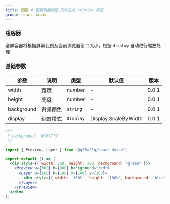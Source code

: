 ```yaml
---
title: 图层 # 配置页面标题,同时生成 <title> 标签
group: react-datav
---
```


### 组容器

全屏容器将根据屏幕比例及当前浏览器窗口大小，根据 `display` 自动进行缩放处理

### 基础参数

| 参数       | 说明     | 类型      | 默认值               | 版本  |
| ---------- | -------- | --------- | -------------------- | ----- |
| width      | 宽度     | number    | -                    | 0.0.1 |
| height     | 高度     | number    | -                    | 0.0.1 |
| background | 背景颜色 | `string`  | -                    | 0.0.1 |
| display    | 缩放模式 | `Display` | Display.ScaleByWidth | 0.0.1 |

```jsx
/**
 * background: '#f6f7f9'
 */

import { Preview, Layer } from "@q25a25q/react-datav";

export default () => (
  <div style={{ width: 250, height: 300, background: "green" }}>
    <Preview w={300} h={300} background="red">
      <Layer w={100} h={100} x={100} y={100}>
        <div style={{ width: '100%', height: '100%', background: "blue" }}></div >
      </Layer>
    </Preview>
  </div>
);
```
